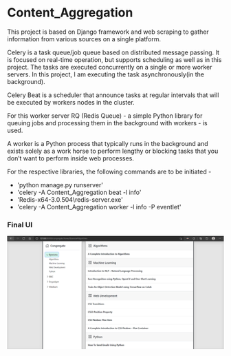 # Content_Aggregation

This project is based on Django framework and web scraping to gather information from various sources on a single platform.

Celery is a task queue/job queue based on distributed message passing. It is focused on real-time operation, but supports scheduling as well as in this project.
The tasks are executed concurrently on a single or more worker servers. In this project, I am executing the task asynchronously(in the background).

Celery Beat is a scheduler that announce tasks at regular intervals that will be executed by workers nodes in the cluster.

For this worker server RQ (Redis Queue) - a simple Python library for queuing jobs and processing them in the background with workers - is used. 

A worker is a Python process that typically runs in the background and exists solely as a work horse to perform lengthy or blocking tasks that you don’t want to perform inside web processes.

For the respective libraries, the following commands are to be initiated - 
- 'python manage.py runserver'
- 'celery -A Content_Aggregation beat -l info'
- 'Redis-x64-3.0.504\\redis-server.exe'
- 'celery -A Content_Aggregation worker -l info -P eventlet'

### Final UI
![Final Theme.png](/static/Theme%203.png "Home Page")